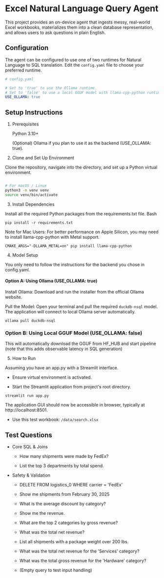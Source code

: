 # Excel Natural Language Query Agent

This project provides an on-device agent that ingests messy, real-world Excel workbooks, materializes them into a clean database representation, and allows users to ask questions in plain English.

## Configuration

The agent can be configured to use one of two runtimes for Natural Language to SQL translation. Edit the `config.yaml` file to choose your preferred runtime.

```yaml
# config.yaml

# Set to 'true' to use the Ollama runtime.
# Set to 'false' to use a local GGUF model with llama-cpp-python runtime.
USE_OLLAMA: true
```

## Setup Instructions

1. Prerequisites

    Python 3.10+

    (Optional) Ollama if you plan to use it as the backend (USE_OLLAMA: true).

2. Clone and Set Up Environment

Clone the repository, navigate into the directory, and set up a Python virtual environment.

```Bash

# For macOS / Linux
python3 -m venv venv
source venv/bin/activate
```

3. Install Dependencies

Install all the required Python packages from the requirements.txt file.
Bash

`pip install -r requirements.txt`

Note for Mac Users: For better performance on Apple Silicon, you may need to install llama-cpp-python with Metal support.

`CMAKE_ARGS="-DLLAMA_METAL=on" pip install llama-cpp-python`

4. Model Setup

You only need to follow the instructions for the backend you chose in config.yaml.

#### Option A: Using Ollama (USE_OLLAMA: true)

Install Ollama: Download and run the installer from the official Ollama website.

Pull the Model: Open your terminal and pull the required `duckdb-nsql` model. The application will connect to local Ollama server automatically.

`ollama pull duckdb-nsql`

### Option B: Using Local GGUF Model (USE_OLLAMA: false)

This will automatically download the GGUF from HF_HUB and start pipeline (note that this adds observable latency in SQL generation)

5. How to Run

Assuming you have an app.py with a Streamlit interface.

- Ensure virtual environment is activated.

- Start the Streamlit application from project's root directory.

`streamlit run app.py`

The application GUI should now be accessible in browser, typically at http://localhost:8501.

- Use this test workbook: `/data/search.xlsx`

## Test Questions


- Core SQL & Joins

    - How many shipments were made by FedEx?

    - List the top 3 departments by total spend.

- Safety & Validation

    - DELETE FROM logistics_0 WHERE carrier = 'FedEx'

    - Show me shipments from February 30, 2025

    - What is the average discount by category?

    - Show me the revenue.

    - What are the top 2 categories by gross revenue?

    - What was the total net revenue?

    - List all shipments with a package weight over 200 lbs.

    - What was the total net revenue for the 'Services' category?

    - What was the total gross revenue for the 'Hardware' category?

    - (Empty query to test input handling)

